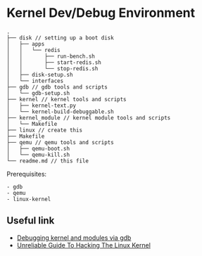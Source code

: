 # Kernel Dev/Debug Environment

```
.
├── disk // setting up a boot disk
│   ├── apps
│   │   └── redis
│   │       ├── run-bench.sh
│   │       ├── start-redis.sh
│   │       └── stop-redis.sh
│   ├── disk-setup.sh
│   └── interfaces
├── gdb // gdb tools and scripts
│   └── gdb-setup.sh
├── kernel // kernel tools and scripts
│   ├── kernel-text.py
│   └── kernel-build-debuggable.sh
├── kernel_module // kernel module tools and scripts
│   └── Makefile
├── linux // create this
├── Makefile
├── qemu // qemu tools and scripts
│   ├── qemu-boot.sh
│   └── qemu-kill.sh
└── readme.md // this file

```

Prerequisites:

    - gdb
    - qemu
    - linux-kernel

## Useful link

- [Debugging kernel and modules via gdb](https://01.org/linuxgraphics/gfx-docs/drm/dev-tools/gdb-kernel-debugging.html)
- [Unreliable Guide To Hacking The Linux Kernel](https://01.org/linuxgraphics/gfx-docs/drm/kernel-hacking/hacking.html)
